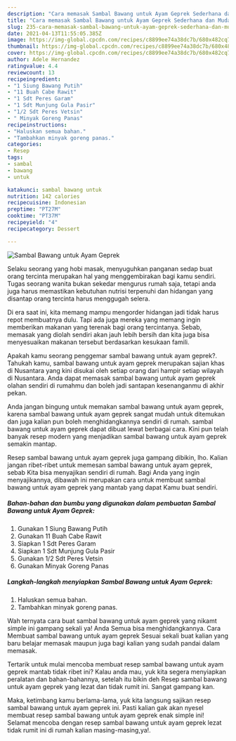 ```yaml
---
description: "Cara memasak Sambal Bawang untuk Ayam Geprek Sederhana dan Mudah Dibuat"
title: "Cara memasak Sambal Bawang untuk Ayam Geprek Sederhana dan Mudah Dibuat"
slug: 235-cara-memasak-sambal-bawang-untuk-ayam-geprek-sederhana-dan-mudah-dibuat
date: 2021-04-13T11:55:05.385Z
image: https://img-global.cpcdn.com/recipes/c8899ee74a38dc7b/680x482cq70/sambal-bawang-untuk-ayam-geprek-foto-resep-utama.jpg
thumbnail: https://img-global.cpcdn.com/recipes/c8899ee74a38dc7b/680x482cq70/sambal-bawang-untuk-ayam-geprek-foto-resep-utama.jpg
cover: https://img-global.cpcdn.com/recipes/c8899ee74a38dc7b/680x482cq70/sambal-bawang-untuk-ayam-geprek-foto-resep-utama.jpg
author: Adele Hernandez
ratingvalue: 4.4
reviewcount: 13
recipeingredient:
- "1 Siung Bawang Putih"
- "11 Buah Cabe Rawit"
- "1 Sdt Peres Garam"
- "1 Sdt Munjung Gula Pasir"
- "1/2 Sdt Peres Vetsin"
- " Minyak Goreng Panas"
recipeinstructions:
- "Haluskan semua bahan."
- "Tambahkan minyak goreng panas."
categories:
- Resep
tags:
- sambal
- bawang
- untuk

katakunci: sambal bawang untuk 
nutrition: 142 calories
recipecuisine: Indonesian
preptime: "PT27M"
cooktime: "PT37M"
recipeyield: "4"
recipecategory: Dessert

---
```



![Sambal Bawang untuk Ayam Geprek](https://img-global.cpcdn.com/recipes/c8899ee74a38dc7b/680x482cq70/sambal-bawang-untuk-ayam-geprek-foto-resep-utama.jpg)

Selaku seorang yang hobi masak, menyuguhkan panganan sedap buat orang tercinta merupakan hal yang menggembirakan bagi kamu sendiri. Tugas seorang  wanita bukan sekedar mengurus rumah saja, tetapi anda juga harus memastikan kebutuhan nutrisi terpenuhi dan hidangan yang disantap orang tercinta harus menggugah selera.

Di era  saat ini, kita memang mampu mengorder hidangan jadi tidak harus repot membuatnya dulu. Tapi ada juga mereka yang memang ingin memberikan makanan yang terenak bagi orang tercintanya. Sebab, memasak yang diolah sendiri akan jauh lebih bersih dan kita juga bisa menyesuaikan makanan tersebut berdasarkan kesukaan famili. 



Apakah kamu seorang penggemar sambal bawang untuk ayam geprek?. Tahukah kamu, sambal bawang untuk ayam geprek merupakan sajian khas di Nusantara yang kini disukai oleh setiap orang dari hampir setiap wilayah di Nusantara. Anda dapat memasak sambal bawang untuk ayam geprek olahan sendiri di rumahmu dan boleh jadi santapan kesenanganmu di akhir pekan.

Anda jangan bingung untuk memakan sambal bawang untuk ayam geprek, karena sambal bawang untuk ayam geprek sangat mudah untuk ditemukan dan juga kalian pun boleh menghidangkannya sendiri di rumah. sambal bawang untuk ayam geprek dapat dibuat lewat berbagai cara. Kini pun telah banyak resep modern yang menjadikan sambal bawang untuk ayam geprek semakin mantap.

Resep sambal bawang untuk ayam geprek juga gampang dibikin, lho. Kalian jangan ribet-ribet untuk memesan sambal bawang untuk ayam geprek, sebab Kita bisa menyajikan sendiri di rumah. Bagi Anda yang ingin menyajikannya, dibawah ini merupakan cara untuk membuat sambal bawang untuk ayam geprek yang mantab yang dapat Kamu buat sendiri.

<!--inarticleads1-->

##### Bahan-bahan dan bumbu yang digunakan dalam pembuatan Sambal Bawang untuk Ayam Geprek:

1. Gunakan 1 Siung Bawang Putih
1. Gunakan 11 Buah Cabe Rawit
1. Siapkan 1 Sdt Peres Garam
1. Siapkan 1 Sdt Munjung Gula Pasir
1. Gunakan 1/2 Sdt Peres Vetsin
1. Gunakan  Minyak Goreng Panas




<!--inarticleads2-->

##### Langkah-langkah menyiapkan Sambal Bawang untuk Ayam Geprek:

1. Haluskan semua bahan.
1. Tambahkan minyak goreng panas.




Wah ternyata cara buat sambal bawang untuk ayam geprek yang nikamt simple ini gampang sekali ya! Anda Semua bisa menghidangkannya. Cara Membuat sambal bawang untuk ayam geprek Sesuai sekali buat kalian yang baru belajar memasak maupun juga bagi kalian yang sudah pandai dalam memasak.

Tertarik untuk mulai mencoba membuat resep sambal bawang untuk ayam geprek mantab tidak ribet ini? Kalau anda mau, yuk kita segera menyiapkan peralatan dan bahan-bahannya, setelah itu bikin deh Resep sambal bawang untuk ayam geprek yang lezat dan tidak rumit ini. Sangat gampang kan. 

Maka, ketimbang kamu berlama-lama, yuk kita langsung sajikan resep sambal bawang untuk ayam geprek ini. Pasti kalian gak akan nyesel membuat resep sambal bawang untuk ayam geprek enak simple ini! Selamat mencoba dengan resep sambal bawang untuk ayam geprek lezat tidak rumit ini di rumah kalian masing-masing,ya!.

